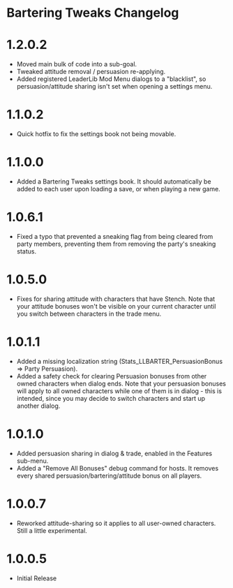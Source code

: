 Bartering Tweaks Changelog
=======
# 1.2.0.2
* Moved main bulk of code into a sub-goal.
* Tweaked attitude removal / persuasion re-applying.
* Added registered LeaderLib Mod Menu dialogs to a "blacklist", so persuasion/attitude sharing isn't set when opening a settings menu.

# 1.1.0.2
* Quick hotfix to fix the settings book not being movable. 

# 1.1.0.0
* Added a Bartering Tweaks settings book. It should automatically be added to each user upon loading a save, or when playing a new game.


# 1.0.6.1
* Fixed a typo that prevented a sneaking flag from being cleared from party members, preventing them from removing the party's sneaking status.

# 1.0.5.0
* Fixes for sharing attitude with characters that have Stench. Note that your attitude bonuses won't be visible on your current character until you switch between characters in the trade menu.

# 1.0.1.1
* Added a missing localization string (Stats_LLBARTER_PersuasionBonus => Party Persuasion).
* Added a safety check for clearing Persuasion bonuses from other owned characters when dialog ends. Note that your persuasion bonuses will apply to all owned characters while one of them is in dialog - this is intended, since you may decide to switch characters and start up another dialog.

# 1.0.1.0
* Added persuasion sharing in dialog & trade, enabled in the Features sub-menu.
* Added a "Remove All Bonuses" debug command for hosts. It removes every shared persuasion/bartering/attitude bonus on all players.

# 1.0.0.7
* Reworked attitude-sharing so it applies to all user-owned characters. Still a little experimental.

# 1.0.0.5
* Initial Release